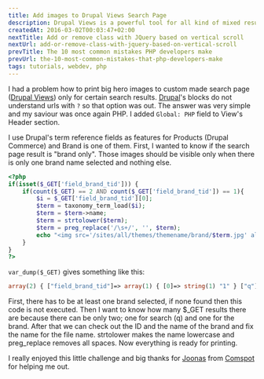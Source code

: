 ```yaml
---
title: Add images to Drupal Views Search Page
description: Drupal Views is a powerful tool for all kind of mixed results but how to add images to Views' Page when url have '?'. Blocks can't help you, but PHP can.
createdAt: 2016-03-02T00:03:47+02:00
nextTitle: Add or remove class with JQuery based on vertical scroll
nextUrl: add-or-remove-class-with-jquery-based-on-vertical-scroll
prevTitle: The 10 most common mistakes PHP developers make
prevUrl: the-10-most-common-mistakes-that-php-developers-make
tags: tutorials, webdev, php
---
```


I had a problem how to print big hero images to custom made search page ([Drupal Views](https://www.drupal.org/project/views)) only for certain search results. [Drupal](https://www.drupal.org/)'s blocks do not understand urls with `?` so that option was out. The answer was very simple and my saviour was once again PHP. I added `Global: PHP` field to View's Header section.

I use Drupal's term reference fields as features for Products (Drupal Commerce) and Brand is one of them. First, I wanted to know if the search page result is "brand only". Those images should be visible only when there is only one brand name selected and nothing else.

```PHP
<?php
if(isset($_GET['field_brand_tid'])) {
    if(count($_GET) == 2 AND count($_GET['field_brand_tid']) == 1){
        $i = $_GET['field_brand_tid'][0];
        $term = taxonomy_term_load($i);
        $term = $term->name;
        $term = strtolower($term);
        $term = preg_replace('/\s+/', '', $term);
        echo "<img src='/sites/all/themes/themename/brand/$term.jpg' alt=''/>";
    }
}
?>
```

`var_dump($_GET)` gives something like this:

```PHP
array(2) { ["field_brand_tid"]=> array(1) { [0]=> string(1) "1" } ["q"]=> string(4) "search" }
```

First, there has to be at least one brand selected, if none found then this code is not executed. Then I want to know how many $_GET results there are because there can be only two; one for search (q) and one for the brand. After that we can check out the ID and the name of the brand and fix the name for the file name. strtolower makes the name lowercase and preg_replace removes all spaces. Now everything is ready for printing.

I really enjoyed this little challenge and big thanks for [Joonas](https://www.linkedin.com/in/joonaskolkka/) from [Comspot](https://www.comspot.fi/) for helping me out.
